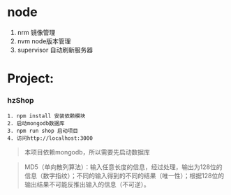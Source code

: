 # node

1. nrm 镜像管理
2. nvm node版本管理
3. supervisor 自动刷新服务器

# Project:
### hzShop
    1. npm install 安装依赖模块
    2. 启动mongodb数据库
    3. npm run shop 启动项目
    4. 访问http://localhost:3000
> 本项目依赖mongodb，所以需要先启动数据库

> MD5（单向散列算法）：输入任意长度的信息，经过处理，输出为128位的信息（数字指纹）；不同的输入得到的不同的结果（唯一性）；根据128位的输出结果不可能反推出输入的信息（不可逆）。 